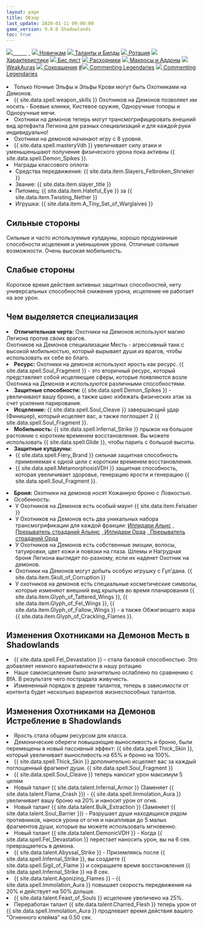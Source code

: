 ```yaml
---
layout: page
title: Обзор
last_update: 2020-01-11 09:00:00
game_version: 9.0.0 Shadowlands
toc: true
---
```


<div id="smooth-nav-outer">
<a href="{{ site.url }}/guide/vengeance/overview.html"><img src="https://wow.zamimg.com/images/wow/icons/medium/inv_misc_spyglass_02.jpg"><span style="color: white;"> Обзор</span></a>
<a href="{{ site.url }}/guide/vengeance/beginners.html"><img src="https://wow.zamimg.com/images/wow/icons/medium/spell_lifegivingseed.jpg"> Новичкам</a>
<a href="{{ site.url }}/guide/vengeance/talent-builds.html"><img src="https://wow.zamimg.com/images/wow/icons/medium/ability_marksmanship.jpg"> Таланты и Билды</a>
<a href="{{ site.url }}/guide/vengeance/rotation-priority.html"><img src="https://wow.zamimg.com/images/wow/icons/medium/wow_token01.jpg"> Ротация</a>
<a href="{{ site.url }}/guide/vengeance/stats.html"><img src="https://wow.zamimg.com/images/wow/icons/medium/inv_inscription_80_warscroll_intellect.jpg"> Характеристики</a>
<a href="{{ site.url }}/guide/vengeance/gear.html"><img src="https://wow.zamimg.com/images/wow/icons/medium/inv_chest_chain_03.jpg"> Бис лист</a>
<a href="{{ site.url }}/guide/vengeance/consumables.html"><img src="https://wow.zamimg.com/images/wow/icons/medium/inv_potion_92.jpg"> Расходники</a>
<a href="{{ site.url }}/guide/vengeance/macros-addons.html"><img src="https://wow.zamimg.com/images/wow/icons/medium/inv_eng_gearspringparts.jpg"> Макросы и Аддоны</a>
<a href="{{ site.url }}/guide/vengeance/weakauras.html"><img src="https://wow.zamimg.com/images/wow/icons/medium/spell_holy_auramastery.jpg"> WeakAuras</a>
<a href="{{ site.url }}/guide/vengeance/common-terms.html"><img src="https://wow.zamimg.com/images/wow/icons/medium/ui_chat.jpg"> Сокращения</a>
<a href="">#<img src="https://wow.zamimg.com/images/wow/icons/medium/wow_token01.jpg"> Commenting Legendaries</a>
<a href="#"><img src="https://wow.zamimg.com/images/wow/icons/medium/wow_token01.jpg"> Commenting Legendaries</a>
</div>
<br>
<li> Только Ночные Эльфы и Эльфы Крови могут быть Охотниками на Демонов.</li>
 <li> {{ site.data.spell.weapon_skills }} Охотников на Демонов позволяет им носить - Боевые клинки, Кистевое оружие, Одноручные топоры и Одноручные мечи.</li>
 <li> Охотники на демонов теперь могут трансмогрифицировать внешний вид артефакта Легиона для разных специализаций и для каждой руки индивидуально!</li>
 <li> Охотники на демонов начинают игру с 8 уровня.</li>
 <li> {{ site.data.spell.masteryVdh }} увеличивает силу атаки и уменьшеньшают получение физического урона пока активны {{ site.data.spell.Demon_Spikes }}.</li>
 <li> Награды классового оплота:
            <ul>
                <li>Средства передвижения: {{ site.data.item.Slayers_Felbroken_Shrieker }}</li>
                <li class="asc-apl" style="display:none;"></li>
                <li>Звание: {{ site.data.item.slayer_title }}</li>
                <li class="se-apl" style="display: none;"></li>
				<li>Питомец: {{ site.data.item.Hateful_Eye }} за {{ site.data.item.Twisting_Nether }}</li>
                <li class="asc-apl" style="display:none;"></li>
                <li>Игрушка: {{ site.data.item.A_Tiny_Set_of_Warglaives }}</li>
                <li class="se-apl" style="display: none;"></li>
            </ul>
        </li>	

## Сильные стороны 

Сильные и часто используемые кулдауны, хорошо продуманные способности исцеления и уменьшения урона. Отличные сольные возможности. Очень высокая мобильность.

## Слабые стороны 

Короткое время действия активных защитных способностей, нету универсальных способностей снижения урона, исцеление не работает на аое урон.

## Чем выделяется специализация

<li> <b>Отличительная черта:</b> Охотники на Демонов используют магию Легиона против своих врагов.</li>
Охотников на Демонов специализации Месть - агрессивный танк с высокой мобильностью, который вырывает души из врагов, чтобы использовать их себе во благо.</li>
<li> <b>Ресурс:</b> Охотники на демонов используют ярость как ресурс. {{ site.data.spell.Soul_Fragment }} - это вторичный ресурс, который представляет собой исцеляющие сферы, которые появляются возле Охотника на Демонов и используются различными способностями.</li>
<li> <b>Защитные способности:</b> {{ site.data.spell.Demon_Spikes }} - увеличивают вашу броню, а также шанс избежать физических атак за счет усиления парирования.</li>
<li> <b>Исцеление:</b> {{ site.data.spell.Soul_Cleave }} завершающий удар (Финишер), который исцеляет вас, а также поглощает 2 {{ site.data.spell.Soul_Fragment }}.</li>	
<li> <b>Мобильность:</b> {{ site.data.spell.Infernal_Strike }} прыжок на большое растояние с коротким временем восстановления. Вы можете использовать {{ site.data.spell.Glide }}, чтобы парить с большой высоты.</li>
<li> <b>Защитные кулдауны:</b>
            <ul>
                <li>{{ site.data.spell.Fiery_Brand }} сильная защитная способность применяемая к одной цели с коротким временем восстановления.</li>
                <li class="asc-apl" style="display:none;"></li>
               	<li>{{ site.data.spell.MetamorphosisVDH }} защитная способность, которая увеличивает здоровье, генерацию ярости и генерацию {{ site.data.spell.Soul_Fragment }}.</li>	
           </ul>
        </li>
<li> <b>Броня:</b> Охотники на демонов носят Кожанную броню с Ловкостью.</li>
<li> Особенность:
            <ul>
                <li> У Охотников на Демонов есть особый маунт {{ site.data.item.Felsaber }}</li>
                <li class="asc-apl" style="display:none;"></li>
                <li> У Охотников на Демонов есть два уникальных набора трансмогрификации для каждой фракции: <a href="https://www.wowhead.com/dressing-room#bmzb0zJ89c8X8rd8W8dS8Y8rt8Z8rQ8bn8MIi8bx8MIQ8bF8MAs8bl8MNU858fg8bU8MLa8qP8MfL818fz8bW8ML18bh8MuC8bb8Muf8eLQ808Dlv87cDlC87VDlD808DlB808DlH808DlE808DlF87a"> Иллидари Альнс</a>
				,<a href="https://www.wowhead.com/dressing-room#bm0z0zJ89c8H8bA8F8q58J8bH8K8b18bK8MAt8bO8MAB8O8ds8S8dn8U8dE8bJ8MAy8bC8MA08bQ8MLs8qO8Mfb8bg8MNr8bv8MNl8HhM808Cuw87cCuh87VCud808CuG808Cuf808Cui808Cuu87a"> Прерыватель страданий Альянс</a>
				,<a href="https://www.wowhead.com/dressing-room#bazb0zJ89c8Mm8xh8Mc8yX8MV8xH8Mo8tc8Ma8tZ8sX8z3e8Mq8gM8ac8z5W8Mk8ti8s18z4k8oe8tD8Ms8tP8fI8M3r8dN8MgE8aY8MR7ceLZ87ceLX87VeLU808eLY808eLW808eLS808eL187a"> Иллидари Орда</a>
				,<a href="https://www.wowhead.com/dressing-room#bazb0zJ89c8Mm8xh8Mc8yX8MV8xH8Mo8tc8Ma8tZ8sX8z3e8Mq8gM8ac8z5W8Mk8ti8s18z4k8oe8tD8Ms8tP8fI8M3r8dN8MgE8aY8MR7ceLZ87ceLX87VeLU808eLY808eLW808eLS808eL187a"> Прерыватель страданий Орда</a>
				</li>
                <li class="se-apl" style="display: none;"></li>
				<li> У Охотников на Демонов есть собственные эмоции, волосы, татуировки, цвет кожи и повязки на глаза.
				Шлемы и Нагрудная броня Легиона выглядят по-разному, если их наденет Охотник на демонов.</li>
                <li class="asc-apl" style="display:none;"></li>
                <li> Охотники на Демонов могут добыть особую игрушку с Гул'дана. {{ site.data.item.Skull_of_Corruption }}</li>
                <li class="se-apl" style="display: none;"></li>
				<li> У охотников на демонов есть специальные косметические символы, которые изменяют внешний вид крыльев во время планирования 
				{{ site.data.item.Glyph_of_Tattered_Wings }},
				{{ site.data.item.Glyph_of_Fel_Wings }},
				{{ site.data.item.Glyph_of_Fallow_Wings }} - а также Обжигающего жара {{ site.data.item.Glyph_of_Crackling_Flames }}.</li>
            </ul>
        </li>

## Изменения Охотниками на Демонов Месть в Shadowlands

<li> {{ site.data.spell.Fel_Devastation }} – стала базовой способностью. Это добавляет немного вариативности в нашу ротацию</li>
<li> Наше самоисцеление было значительно ослаблено по сравнению с BfA. В результате чего пострадала живучесть.</li>
<li> Измененный порядок в дереве талантов, теперь в зависимости от контента будет несколько вариантов жизнеспособных талантов.</li>

## Изменения Охотниками на Демонов Истребление в Shadowlands

<li> Ярость стала общим ресурсом для класса.</li>
<li> Демонические обереги повышающие выносливость и броню, были перемещены в новый пассивный эффект: {{ site.data.spell.Thick_Skin }}, который увеличивает выносливость на 65% и броню на 100%.</li>
<li> {{ site.data.spell.Thick_Skin }} дополнительно исцеляет вас за каждый поглощенный фрагмент души. {{ site.data.spell.Soul_Fragment }}</li>
<li> {{ site.data.spell.Soul_Cleave }} теперь наносит урон максимум 5 целям</li>
<li> Новый талант {{ site.data.talent.Infernal_Armor }} (Заменяет {{ site.data.talent.Flame_Crash }}) - {{ site.data.spell.Immolation_Aura }} увеличивает вашу броню на 20% и наносит урон от огня.</li>
<li> Новый талант {{ site.data.talent.Bulk_Extraction }} (Заменяет {{ site.data.talent.Soul_Barrier }}) - Разрушает души находящихся рядом противников, нанося урона от огня и накапливая до 5 малых фрагментов души, которые вы можете использовать мгновенно.</li>
<li> Новый талант {{ site.data.talent.DemonicVDH }} - Когда {{ site.data.spell.Fel_Devastation }} перестает наносить урон, вы на 6 сек. превращаетесь в демона.</li>
<li> {{ site.data.talent.Abyssal_Strike  }} - Приземляясь после {{ site.data.spell.Infernal_Strike }}, вы создаете {{ site.data.spell.Sigil_of_Flame }} и сокращаете время восстановления {{ site.data.spell.Infernal_Strike }} на 8 сек.</li>
<li> {{ site.data.talent.Agonizing_Flames }} - {{ site.data.spell.Immolation_Aura }} повышает скорость передвижения на 20% и действует на 50% дольше. </li>
<li>  {{ site.data.talent.Feast_of_Souls }} исцеление увеличено на 25%. </li>
<li> Переработан талант {{ site.data.talent.Charred_Flesh }} теперь урон от {{ site.data.spell.Immolation_Aura }} продлевает время действия вашего "Огненного клейма" на 0.50 сек.</li>







